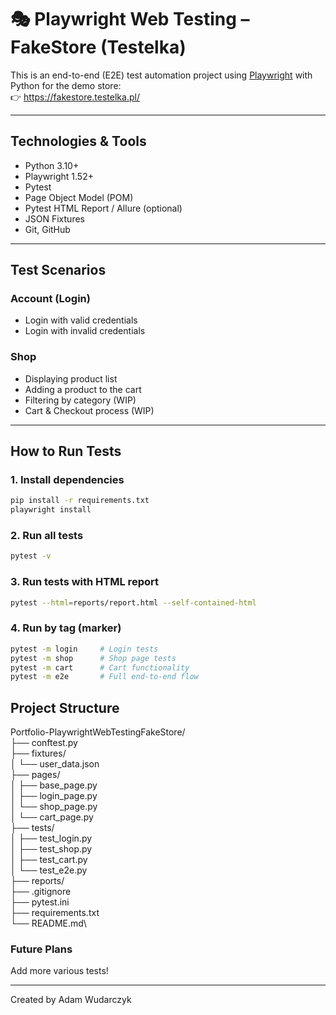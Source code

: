 # 🎭 Playwright Web Testing – FakeStore (Testelka)

This is an end-to-end (E2E) test automation project using [Playwright](https://playwright.dev/python/) with Python for the demo store:  
👉 https://fakestore.testelka.pl/

---

## Technologies & Tools

-  Python 3.10+
-  Playwright 1.52+
-  Pytest
-  Page Object Model (POM)
-  Pytest HTML Report / Allure (optional)
-  JSON Fixtures
-  Git, GitHub

---

##  Test Scenarios

###  Account (Login)
-  Login with valid credentials
-  Login with invalid credentials

### Shop
-  Displaying product list
-  Adding a product to the cart
-  Filtering by category (WIP)
-  Cart & Checkout process (WIP)

---

##  How to Run Tests

### 1. Install dependencies

```bash
pip install -r requirements.txt
playwright install
```

### 2. Run all tests

```bash
pytest -v
```

### 3. Run tests with HTML report

```bash
pytest --html=reports/report.html --self-contained-html
```
### 4. Run by tag (marker)

```bash
pytest -m login     # Login tests
pytest -m shop      # Shop page tests
pytest -m cart      # Cart functionality
pytest -m e2e       # Full end-to-end flow
```

## Project Structure

Portfolio-PlaywrightWebTestingFakeStore/\
├── conftest.py\
├── fixtures/\
│   └── user_data.json\
├── pages/\
│   ├── base_page.py\
│   ├── login_page.py\
│   └── shop_page.py\
│   └── cart_page.py\
├── tests/\
│   ├── test_login.py\
│   ├── test_shop.py\
│   ├── test_cart.py\
│   └── test_e2e.py\
├── reports/\
├── .gitignore\
├── pytest.ini\
├── requirements.txt\
└── README.md\

### Future Plans

Add more various tests! 

____
Created by Adam Wudarczyk